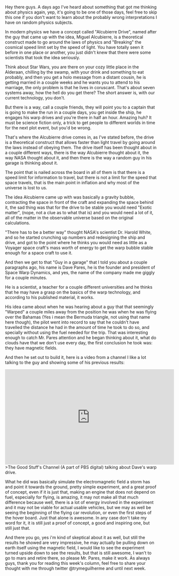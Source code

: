 Hey there guys. A days ago I've heard about something that got me thinking about physics again, yep, it's going to be one of those days, feel free to skip this one if you don't want to learn about the probably wrong interpretations I have on random physics subjects.

In modern physics we have a concept called "Alcubierre Drive", named after the guy that came up with the idea, Miguel Alcubierre, is a theoretical construct made to go around the laws of physics and "Breaking" the cosmical speed limit set by the speed of light. You have totally seen it before in one place or another, you just didn't knew that there were some scientists that took the idea seriously.

Think about Star Wars, you are there on your cozy little place in the Alderaan, chilling by the swamp, with your drink and something to eat probably, and then you get a holo message from a distant cousin, he is getting married in a couple weeks and he wants you to attend to his marriage, the only problem is that he lives in coruscant. That's about seven systems away, how the hell do you get there? The short answer is, with our current technology, you don't.

But there is a way, call a couple friends, they will point you to a captain that is going to make the run in a couple days, you get inside the ship, he engages his warp drives and you're there in half an hour. Amazing huh? It must be science fiction only, a trick to get people to different worlds in time for the next plot event, but you'd be wrong.

That's where the Alcubierre drive comes in, as I've stated before, the drive is a theoretical construct that allows faster than light travel by going around the laws instead of obeying them. The drive itself has been thought about in a couple different ways, there is the way Alcubierre thought about it, the way NASA thought about it, and then there is the way a random guy in his garage is thinking about it.

The point that is nailed across the board in all of them is that there is a speed limit for information to travel, but there is not a limit for the speed that space travels, that is the main point in inflation and why most of the universe is lost to us.

The idea Alcubierre came up with was basically a gravity bubble, contracting the space in front of the craft and expanding the space behind it, the sad thing was that for the drive to be stable you would need "Exotic matter", (nope, not a clue as to what that is) and you would need a lot of it, all of the matter in the observable universe based on the original calculations.

"There has to be a better way" thought NASA's scientist Dr. Harold White, and so he started crunching up numbers and redesigning the ship and drive, and got to the point where he thinks you would need as little as a Voyager space craft's mass worth of energy to get the warp bubble stable enough for a space craft to use it.

And then we get to that "Guy in a garage" that I told you about a couple paragraphs ago, his name is Dave Pares, he is the founder and president of Space Warp Dynamics, and yes, the name of the company made me giggly for a couple minutes.

He is a scientist, a teacher for a couple different universities and he thinks that he may have a grasp on the basics of the warp technology, and according to his published material, it works.

His idea came about when he was hearing about a guy that that seemingly "Warped" a couple miles away from the position he was when he was flying over the Bahamas (Yes i mean the Bermuda triangle, not using that name here though), the pilot went into record to say that he couldn't have travelled the distance he had in the amount of time he took to do so, and specially without using the fuel needed for the trip. That was interesting enough to catch Mr. Pares attention and he began thinking about it, what do clouds have that we don't use every day, the first conclusion he took was: they have magnetic fields.

And then he set out to build it, here is a video from a channel I like a lot talking to the guy and showing some of his previous results:

<iframe width="560" height="315" src="https://www.youtube.com/embed/ovDV711BszM" frameborder="0" allowfullscreen></iframe>
>The Good Stuff's Channel (A part of PBS digital) talking about Dave's warp drive.

What he did was basically simulate the electromagnetic field a storm has and point it towards the ground, pretty simple experiment, and a great proof of concept, even if it is just that, making an engine that does not depend on fuel, especially for flying, is amazing, it may not make all that much difference because well, there is a lot of energy involved in the experiment and it may not be viable for actual usable vehicles, but we may as well be seeing the beginning of the flying car revolution, or even the first steps of the hover board. Just that alone is awesome. In any case don't take my word for it, it is still just a proof of concept, a good and inspiring one, but still just that.

And there you go, yes i'm kind of skeptical about it as well, but still the results he showed are very impressive, he may actually be pulling down on earth itself using the magnetic field, I would like to see the experiment turned upside down to see the results, but that is still awesome, I wan't to go to mars and retire there, so please Mr. Pares, make it work. As always guys, thank you for reading this week's column, feel free to share your thought with me through twitter @trymeguilherme and until next week.
